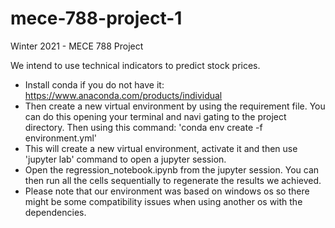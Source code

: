 # mece-788-project-1
Winter 2021 - MECE 788 Project

We intend to use technical indicators to predict stock prices.

* Install conda if you do not have it: https://www.anaconda.com/products/individual
* Then create a new virtual environment by using the requirement file. You can do this opening your terminal and navi
gating to the project directory. Then using this command: 'conda env create -f environment.yml'
* This will create a new virtual environment, activate it and then use 'jupyter lab' command to open a jupyter session.
* Open the regression_notebook.ipynb from the jupyter session. You can then run all the cells sequentially to regenerate the results we achieved.
* Please note that our environment was based on windows os so there might be some compatibility issues when using another os with the dependencies.
